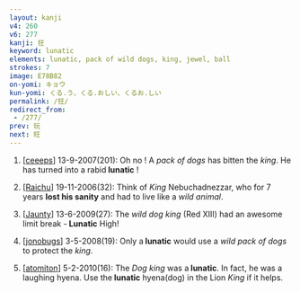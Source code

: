 ```yaml
---
layout: kanji
v4: 260
v6: 277
kanji: 狂
keyword: lunatic
elements: lunatic, pack of wild dogs, king, jewel, ball
strokes: 7
image: E78B82
on-yomi: キョウ
kun-yomi: くる.う、くる.おしい、くるお.しい
permalink: /狂/
redirect_from:
 - /277/
prev: 玩
next: 旺
---
```


1) [<a href="http://kanji.koohii.com/profile/ceeeps">ceeeps</a>] 13-9-2007(201): Oh no ! A <em>pack of dogs</em> has bitten the <em>king</em>. He has turned into a rabid<strong> lunatic</strong> !

2) [<a href="http://kanji.koohii.com/profile/Raichu">Raichu</a>] 19-11-2006(32): Think of <em>King</em> Nebuchadnezzar, who for 7 years <strong>lost his sanity</strong> and had to live like a <em>wild animal</em>.

3) [<a href="http://kanji.koohii.com/profile/Jaunty">Jaunty</a>] 13-6-2009(27): The <em>wild dog king</em> (Red XIII) had an awesome limit break -<strong> Lunatic</strong> High!

4) [<a href="http://kanji.koohii.com/profile/jonobugs">jonobugs</a>] 3-5-2008(19): Only a<strong> lunatic</strong> would use a <em>wild pack of dogs</em> to protect the <em>king</em>.

5) [<a href="http://kanji.koohii.com/profile/atomiton">atomiton</a>] 5-2-2010(16): The <em>Dog king</em> was a<strong> lunatic</strong>. In fact, he was a laughing hyena. Use the<strong> lunatic</strong> hyena(dog) in the Lion <em>King</em> if it helps.

